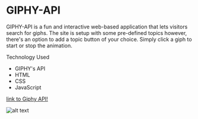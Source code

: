# GIPHY-API

GIPHY-API is a fun and interactive web-based application that lets visitors search for giphs. The site is setup with some pre-defined topics however, there&#39;s an option to add a topic button of your choice. Simply click a giph to start or stop the animation.

Technology Used

- GIPHY&#39;s API
- HTML
- CSS
- JavaScript


[link to Giphy API!](http://google.com)

![alt text](/images/1.png)